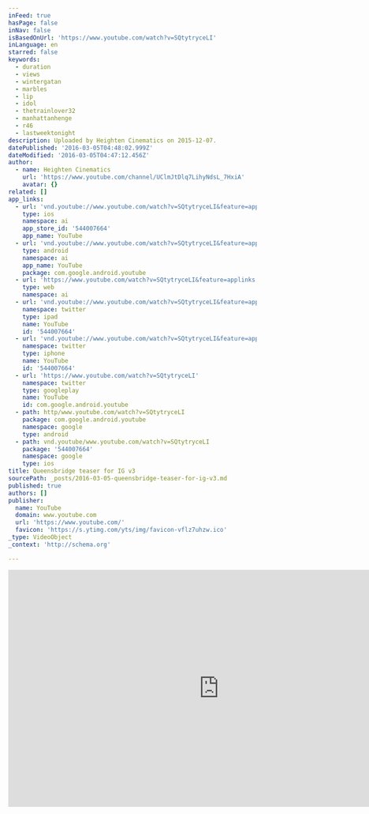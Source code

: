 ```yaml
---
inFeed: true
hasPage: false
inNav: false
isBasedOnUrl: 'https://www.youtube.com/watch?v=SQtytryceLI'
inLanguage: en
starred: false
keywords:
  - duration
  - views
  - wintergatan
  - marbles
  - lip
  - idol
  - thetrainlover32
  - manhattanhenge
  - r46
  - lastweektonight
description: Uploaded by Heighten Cinematics on 2015-12-07.
datePublished: '2016-03-05T04:48:02.999Z'
dateModified: '2016-03-05T04:47:12.456Z'
author:
  - name: Heighten Cinematics
    url: 'https://www.youtube.com/channel/UClmJtDlq7LihyNdsL_7HxiA'
    avatar: {}
related: []
app_links:
  - url: 'vnd.youtube://www.youtube.com/watch?v=SQtytryceLI&feature=applinks'
    type: ios
    namespace: ai
    app_store_id: '544007664'
    app_name: YouTube
  - url: 'vnd.youtube://www.youtube.com/watch?v=SQtytryceLI&feature=applinks'
    type: android
    namespace: ai
    app_name: YouTube
    package: com.google.android.youtube
  - url: 'https://www.youtube.com/watch?v=SQtytryceLI&feature=applinks'
    type: web
    namespace: ai
  - url: 'vnd.youtube://www.youtube.com/watch?v=SQtytryceLI&feature=applinks'
    namespace: twitter
    type: ipad
    name: YouTube
    id: '544007664'
  - url: 'vnd.youtube://www.youtube.com/watch?v=SQtytryceLI&feature=applinks'
    namespace: twitter
    type: iphone
    name: YouTube
    id: '544007664'
  - url: 'https://www.youtube.com/watch?v=SQtytryceLI'
    namespace: twitter
    type: googleplay
    name: YouTube
    id: com.google.android.youtube
  - path: http/www.youtube.com/watch?v=SQtytryceLI
    package: com.google.android.youtube
    namespace: google
    type: android
  - path: vnd.youtube/www.youtube.com/watch?v=SQtytryceLI
    package: '544007664'
    namespace: google
    type: ios
title: Queensbridge teaser for IG v3
sourcePath: _posts/2016-03-05-queensbridge-teaser-for-ig-v3.md
published: true
authors: []
publisher:
  name: YouTube
  domain: www.youtube.com
  url: 'https://www.youtube.com/'
  favicon: 'https://s.ytimg.com/yts/img/favicon-vflz7uhzw.ico'
_type: VideoObject
_context: 'http://schema.org'

---
```

<iframe src="https://cdn.embedly.com/widgets/media.html?src=https%3A%2F%2Fwww.youtube.com%2Fembed%2FSQtytryceLI%3Ffeature%3Doembed&amp;url=https%3A%2F%2Fwww.youtube.com%2Fwatch%3Fv%3DSQtytryceLI&amp;image=https%3A%2F%2Fi.ytimg.com%2Fvi%2FSQtytryceLI%2Fhqdefault.jpg&amp;key=b7d04c9b404c499eba89ee7072e1c4f7&amp;type=text%2Fhtml&amp;schema=youtube" width="854" height="480" scrolling="no" frameborder="0" allowfullscreen="allowfullscreen" style=""></iframe>